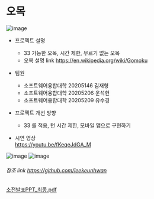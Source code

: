 # 오목
![image](https://user-images.githubusercontent.com/39435764/100514020-b9710c00-31b4-11eb-8c90-b6dff29b0e6c.png)

* 프로젝트 설명  
  * 33 가능한 오목, 시간 제한, 무르기 없는 오목
  * 오목 설명 link https://en.wikipedia.org/wiki/Gomoku
 
 

* 팀원 
  * 소프트웨어융합대학 20205146 김재형
  * 소프트웨어융합대학 20205206 운석현
  * 소프트웨어융합대학 20205209 유수경

* 프로젝트 개선 방향
  * 33 룰 적용, 턴 시간 제한, 모바일 앱으로 구현하기


* 시연 영상   
  https://youtu.be/fKeqeJdGA_M


![image](https://user-images.githubusercontent.com/39435764/100513785-24214800-31b3-11eb-9c60-8e1f7a27906d.png)
![image](https://user-images.githubusercontent.com/39435764/100506420-6d23cd00-31b0-11eb-8358-4f6b56e87d92.png)

###### 참조 link https://github.com/leekeunhwan

[소전발표PPT_최종.pdf](https://github.com/kjhk3082/omok-online/files/5611835/PPT_.pdf)
